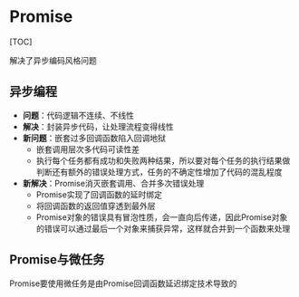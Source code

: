 # Promise

[TOC]

解决了异步编码风格问题



## 异步编程

- **问题**：代码逻辑不连续、不线性
- **解决**：封装异步代码，让处理流程变得线性
- **新问题**：嵌套过多回调函数陷入回调地狱
  - 嵌套调用层次多代码可读性差
  - 执行每个任务都有成功和失败两种结果，所以要对每个任务的执行结果做判断还有额外的错误处理方式，任务的不确定性增加了代码的混乱程度
- **新解决**：Promise消灭嵌套调用、合并多次错误处理
  - Promise实现了回调函数的延时绑定
  - 将回调函数的返回值穿透到最外层
  - Promise对象的错误具有冒泡性质，会一直向后传递，因此Promise对象的错误可以通过最后一个对象来捕获异常，这样就合并到一个函数来处理



## Promise与微任务

Promise要使用微任务是由Promise回调函数延迟绑定技术导致的

